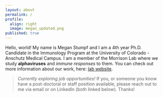 ```yaml
---
layout: about
permalink: /
profile:
  align: right
  image: megan_updated.png
published: true
---
```


Hello, world! My name is Megan Stumpf and I am a 4th year Ph.D. Candidate in the Immunology Program at the University of Colorado - Anschutz Medical Campus. I am a member of the Morrison Lab where we study **alphaviruses** and *immune responses* to them. You can check out more information about our work, here: [lab website](https://medschool.cuanschutz.edu/immunology-and-microbiology/immu-micro-labs/morrison-lab).


> *Currently exploring job opportunities!* If you, or someone you know have a post-doctoral or staff position available, please reach out to me via email or on LinkedIn (both linked below). Thanks!